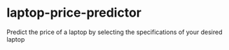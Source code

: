 # laptop-price-predictor
Predict the price of a laptop by selecting the specifications of your desired laptop
